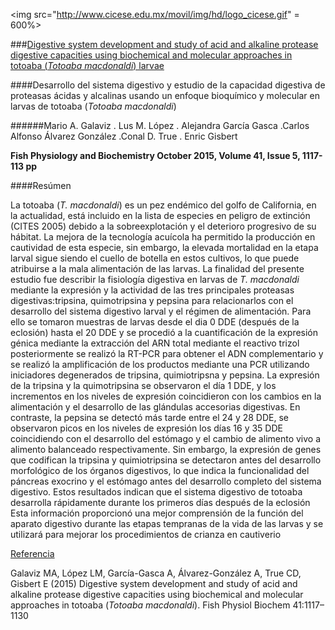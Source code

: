 <img src="http://www.cicese.edu.mx/movil/img/hd/logo_cicese.gif" = 600%>


###[Digestive system development and study of acid and alkaline protease digestive capacities using biochemical and molecular approaches in totoaba (*Totoaba macdonaldi*) larvae](http://download.springer.com/static/pdf/946/art%253A10.1007%252Fs10695-015-0073-6.pdf?originUrl=http%3A%2F%2Flink.springer.com%2Farticle%2F10.1007%2Fs10695-015-0073-6&token2=exp=1466547137~acl=%2Fstatic%2Fpdf%2F946%2Fart%25253A10.1007%25252Fs10695-015-0073-6.pdf%3ForiginUrl%3Dhttp%253A%252F%252Flink.springer.com%252Farticle%252F10.1007%252Fs10695-015-0073-6*~hmac=e906675c5b76eaa52ae44d6b9efcc59d1c935413ad30a277ed53f554cec32905)


####Desarrollo del sistema digestivo y estudio de la capacidad digestiva de proteasas ácidas y alcalinas usando un enfoque bioquímico y molecular en larvas de totoaba (*Totoaba macdonaldi*)


######Mario A. Galaviz . Lus M. López . Alejandra García Gasca .Carlos Alfonso Álvarez González .Conal D. True . Enric Gisbert

**Fish Physiology and Biochemistry October 2015, Volume 41, Issue 5, 1117-113 pp**


####Resúmen

La totoaba (*T. macdonaldi*) es un pez endémico del golfo de California, en la actualidad, está incluido en la lista de especies en peligro de extinción (CITES 2005) debido a la sobreexplotación y el deterioro progresivo de su hábitat. La mejora de la tecnología acuícola ha permitido la producción en cautividad de esta especie, sin embargo, la elevada mortalidad en la etapa larval sigue siendo el cuello de botella en estos cultivos, lo que puede atribuirse a la mala alimentación de las larvas.
La finalidad del presente estudio fue describir la fisiología digestiva en larvas de *T. macdonaldi* mediante la expresión y la actividad de las tres principales proteasas digestivas:tripsina, quimotripsina y pepsina para relacionarlos con el desarrollo del sistema digestivo larval y el régimen de alimentación.
Para ello se tomaron muestras de larvas desde el dia 0 DDE (después de la eclosión) hasta el 20 DDE y se procedió a la cuantificación de la expresión génica mediante la extracción del ARN total mediante el reactivo trizol posteriormente se realizó la RT-PCR para obtener el ADN complementario y se realizó la amplificación de los productos mediante una PCR utilizando iniciadores degenerados de tripsina, quimiotripsna y pepsina.
La expresión de la tripsina y la quimotripsina se observaron el día 1 DDE, y los incrementos en los niveles de expresión coincidieron con los cambios en la alimentación y el desarrollo de las glándulas accesorias digestivas. En contraste, la pepsina se detectó más tarde entre el 24 y 28 DDE, se observaron picos en los niveles de expresión los días 16 y 35 DDE coincidiendo con el desarrollo del estómago y el cambio de alimento vivo a alimento balanceado respectivamente.
Sin embargo, la expresión de genes que codifican la tripsina y quimiotripsina se detectaron antes del desarrollo morfológico  de los órganos digestivos, lo que indica la funcionalidad del páncreas exocrino y el estómago antes del desarrollo completo del sistema digestivo. Estos resultados indican que el sistema digestivo de totoaba desarrolla rápidamente durante los primeros días después de la eclosión
Esta información proporcionó una mejor comprensión de la función del aparato digestivo durante las etapas tempranas de la vida de las larvas y se utilizará para mejorar los procedimientos de crianza en cautiverio



[Referencia](http://download.springer.com/static/pdf/946/art%253A10.1007%252Fs10695-015-0073-6.pdf?originUrl=http%3A%2F%2Flink.springer.com%2Farticle%2F10.1007%2Fs10695-015-0073-6&token2=exp=1466543595~acl=%2Fstatic%2Fpdf%2F946%2Fart%25253A10.1007%25252Fs10695-015-0073-6.pdf%3ForiginUrl%3Dhttp%253A%252F%252Flink.springer.com%252Farticle%252F10.1007%252Fs10695-015-0073-6*~hmac=be3a55d2a1ef91a58da696cf3e57744f8e57dca31e2abfebbe1f63c653e5a66e)

Galaviz MA, López LM, García-Gasca A, Álvarez-González A, True CD, Gisbert E (2015) Digestive system development and study of acid and alkaline protease digestive capacities using biochemical and molecular approaches in totoaba (*Totoaba macdonaldi*). Fish Physiol Biochem 41:1117–1130
